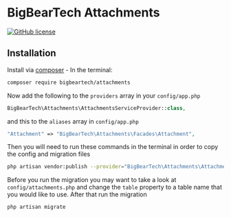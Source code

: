 # BigBearTech Attachments
[![GitHub license](https://img.shields.io/badge/license-MIT-blue.svg)](https://raw.githubusercontent.com/BigBearTech/Attachments/master/LICENSE.md)

## Installation

Install via [composer](https://getcomposer.org/) - In the terminal:
```bash
composer require bigbeartech/attachments
```

Now add the following to the `providers` array in your `config/app.php`
```php
BigBearTech\Attachments\AttachmentsServiceProvider::class,
```

and this to the `aliases` array in `config/app.php`
```php
"Attachment" => "BigBearTech\Attachments\Facades\Attachment",
```

Then you will need to run these commands in the terminal in order to copy the config and migration files
```bash
php artisan vendor:publish --provider="BigBearTech\Attachments\AttachmentsServiceProvider"
```

Before you run the migration you may want to take a look at `config/attachments.php` and change the `table` property to a table name that you would like to use. After that run the migration
```bash
php artisan migrate
```
